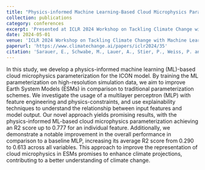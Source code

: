 ```yaml
---
title: "Physics-informed Machine Learning-Based Cloud Microphysics Parameterization for Earth System Models"
collection: publications
category: conferences
excerpt: 'Presented at ICLR 2024 Workshop on Tackling Climate Change with Machine Learning.'
date: 2024-05-01
venue: 'ICLR 2024 Workshop on Tackling Climate Change with Machine Learning'
paperurl: 'https://www.climatechange.ai/papers/iclr2024/35'
citation: 'Sarauer, E., Schwabe, M., Lauer, A., Stier, P., Weiss, P. and Eyring, V. (2024). "Physics-informed Machine Learning-Based Cloud Microphysics Parameterization for Earth System Models." <i>ICLR 2024 Workshop on Tackling Climate Change with Machine Learning</i>.'
---
```


In this study, we develop a physics-informed machine learning (ML)-based cloud microphysics parameterization for the ICON model. By training the ML parameterization on high-resolution simulation data, we aim to improve Earth System Models (ESMs) in comparison to traditional parameterization schemes. We investigate the usage of a multilayer perceptron (MLP) with feature engineering and physics-constraints, and use explainability techniques to understand the relationship between input features and model output. Our novel approach yields promising results, with the physics-informed ML-based cloud microphysics parameterization achieving an R2 score up to 0.777 for an individual feature. Additionally, we demonstrate a notable improvement in the overall performance in comparison to a baseline MLP, increasing its average R2 score from 0.290 to 0.613 across all variables. This approach to improve the representation of cloud microphysics in ESMs promises to enhance climate projections, contributing to a better understanding of climate change.
